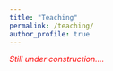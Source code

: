 ```yaml
---
title: "Teaching"
permalink: /teaching/
author_profile: true
---
```


<i><span style="color:red"> Still under construction....</span> </i> <br>

